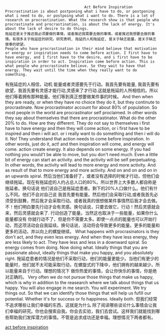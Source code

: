                                         Act Before Inspiration
    Procrastination is about postponing what i have to do, or postponing what i need to do, or postpoing what i want to do. There is a lot of research on procrastination. What the research show is that people who procrastinate and procrastination, is about the lack of energy. It's about the lack of desire to do things.
    拖延症是关于推迟我必须要做的事情，或者推迟我需要去做的事情，或者推迟我想要去做的事情。有很多关于拖延症的研究。研究表明, 拖延的人和拖延症, 是关于缺乏能量，是关于缺乏做事的欲望。
    People who have procrastination in their mind believe that motivation or energy or inspiration needs to come before action. I first have to have energy, and I first have to the desire, and i first have to be inspiration in order to act. Inspiration come before action. This is what people who procrastinate believe. So they wait to have that energy. They wait until the time when they really want to do something.
   有拖延症的人相信，动机 能量或者灵感要先于行动。我首先要有能量, 我首先要有欲望，我首先要有灵感才能行动,灵感来了才行动.这就是拖延的人所相信的。所以他们等着拥有那种能量。他们等到真正想要做某件事的时候。 
    And then when they are ready, or when they have no choice they do it, but they continute to procrastinate. Now procrastinator account for about 80% of population. So most people in the world are procrastinator self proclaimed. In other words they say about themselves that there are procrastinator. What do the other 20% to do. How are they different. They do not say to themselves i first have to have energy and then they will come action, or i first have to be inspired and then i will act. or i really want to do something and then i will do it. No! They understand that action needs to come before inspiration. In other words, just do it, act! and then inspiration will come, and energy will come. action create energy. It also depends on some energy. If you had nothing you would't be able to move, but you don't need much. Even a little bit of energy can start an activity. and the activity will be self perpetuating. In other words, the activity will lead to more energy and more activity. And as result of that to more energy and more activity. And on and on and on in an upwards spiral.
   然后当他们准备好了，或者没有选择的时候才行动，但他们会继续拖延。现在有拖延症的人约占总人口的80%。所以世界上大多数人都自称是拖延者。换句话说 他们说自己是拖延症患者。剩下的20%人口做什么。他们有什么不同。他们不会对自己说 我首先要有能量。然后他们会采取行动,或者我首先必须受到鼓舞，然后我才会采取行动。或者我真的很想做某件事情然后我才会去做。不！他们明白要先行动才会有灵感。换句话说，只要去做它，行动！然后灵感就会来，然后灵感就会来了. 行动创造了能量。当然这也取决于一些能量，如果你什么能量都没有 你就行动不了，但是你不需要太多。即使一点点的能量也可以开始行动，而这项活动会自我延续。换句话说，活动将会导致更多的能量。更多的能量和更多的活动，并以向上的螺旋继续。
    What happens with procrasinators is they don't act, and they even less energy. And when they have less energy, they are less likely to act. They have less and less in a downward spiral. So energy comes from doing. Now doing what. Ideally things that you are passionate about, ideally things that make you happy, and you absolutely right.
    拖延症患者的情况是他们不采取行动，他们的能量更能少。当他们有更少的能量时，他们就不太可能采取行动，在螺旋式的下降中，他们拥有的越来越少。所以能量来自于行动。理想的情况下 做你热爱的事情，会让你快乐的事情，你是绝对正确的。
    Very often we do not pursue those things that make us happy, which is why in addition to the reasearch where we talk about things that us happy. You will also engage in me search. You will experiment. We try things out. So that we can identify those things that will help us fufill our  potential. Whether it's for success or fo happiness. Ideally both.
    但我们经常不追求哪些让我们幸福的东西，这就是为什么 除了阅读哪些谈论什么事情会让我们幸福的研究。你也会搜索自我。你会去实验，我们去尝试。这样我们就能找到哪些帮助我们发挥潜力的事情。不管是追求成功还是幸福。理想情况下两者都有。

[act before inspiration](https://www.zhihu.com/zvideo/1561994022352015360)
